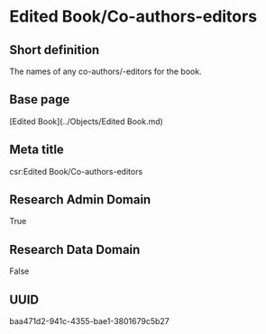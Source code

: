 # Edited Book/Co-authors-editors
## Short definition
The names of any co-authors/-editors for the book.
## Base page
[Edited Book](../Objects/Edited Book.md)
## Meta title
csr:Edited Book/Co-authors-editors
## Research Admin Domain
True
## Research Data Domain
False
## UUID
baa471d2-941c-4355-bae1-3801679c5b27
